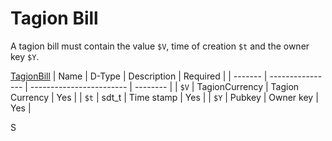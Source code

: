# Tagion Bill

A tagion bill must contain the value `$V`, time of creation `$t` and the owner key `$Y`.

[TagionBill](https://ddoc.tagion.org/tagion.funnel.common.TagionBill.html)
| Name    | D-Type           | Description              | Required |
| ------- | ---------------- | ------------------------ | -------- |
| `$V`    |  TagionCurrency  | Tagion Currency          |   Yes    |
| `$t`    |  sdt_t           | Time stamp               |   Yes    |
| `$Y`    | Pubkey           | Owner key                | Yes      |

S
